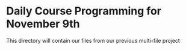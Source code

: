 # Daily Course Programming for November 9th

This directory will contain our files from our previous multi-file project
